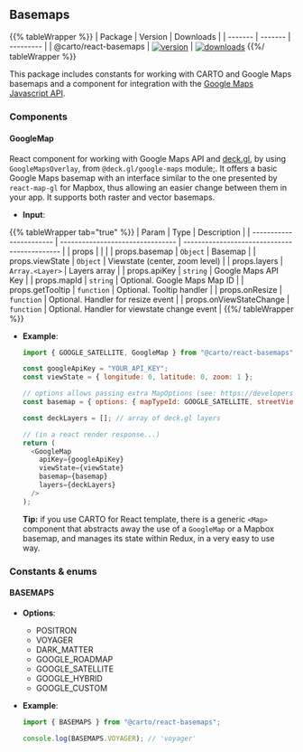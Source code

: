 ## Basemaps

{{% tableWrapper %}}
| Package | Version | Downloads |
| ------- | ------- | --------- |
| @carto/react-basemaps  | <a href="https://npmjs.org/package/@carto/react-basemaps">  <img src="https://img.shields.io/npm/v/@carto/react-basemaps.svg?style=flat-square" alt="version" style="margin-bottom: 0px; vertical-align: middle;" /></a> | <a href="https://npmjs.org/package/@carto/react-basemaps">  <img src="https://img.shields.io/npm/dt/@carto/react-basemaps.svg?style=flat-square" alt="downloads" style="margin-bottom: 0px; vertical-align: middle;" /></a>
{{%/ tableWrapper %}}

This package includes constants for working with CARTO and Google Maps basemaps and a component for integration with the [Google Maps Javascript API](https://developers.google.com/maps/documentation/javascript/overview).

### Components

#### GoogleMap

React component for working with Google Maps API and [deck.gl](https://deck.gl), by using `GoogleMapsOverlay`, from `@deck.gl/google-maps` module;. It offers a basic Google Maps basemap with an interface similar to the one presented by `react-map-gl` for Mapbox, thus allowing an easier change between them in your app. It supports both raster and vector basemaps.

- **Input**:

{{% tableWrapper tab="true" %}}
| Param                   | Type                             | Description                                  |
| ----------------------- | -------------------------------- | -------------------------------------------- |
| props                   |                                  |                                              |
| props.basemap           | <code>Object</code>              | Basemap                                      |
| props.viewState         | <code>Object</code>              | Viewstate (center, zoom level)               |
| props.layers            | <code>Array.&lt;Layer&gt;</code> | Layers array                                 |
| props.apiKey            | <code>string</code>              | Google Maps API Key                          |
| props.mapId             | <code>string</code>              | Optional. Google Maps Map ID                 |
| props.getTooltip        | <code>function</code>            | Optional. Tooltip handler                    |
| props.onResize          | <code>function</code>            | Optional. Handler for resize event           |
| props.onViewStateChange | <code>function</code>            | Optional. Handler for viewstate change event |
{{%/ tableWrapper %}}

- **Example**:

  ```js
  import { GOOGLE_SATELLITE, GoogleMap } from "@carto/react-basemaps";

  const googleApiKey = "YOUR_API_KEY";
  const viewState = { longitude: 0, latitude: 0, zoom: 1 };

  // options allows passing extra MapOptions (see: https://developers.google.com/maps/documentation/javascript/reference/map#MapOptions)
  const basemap = { options: { mapTypeId: GOOGLE_SATELLITE, streetViewControl: true } };

  const deckLayers = []; // array of deck.gl layers

  // (in a react render response...)
  return (
    <GoogleMap 
      apiKey={googleApiKey}
      viewState={viewState}
      basemap={basemap}
      layers={deckLayers}
    />
  );
  ```

  **Tip:** if you use CARTO for React template, there is a generic `<Map>` component that abstracts away the use of a `GoogleMap` or a Mapbox basemap, and manages its state within Redux, in a very easy to use way.

### Constants & enums

#### BASEMAPS

- **Options**:

  - POSITRON
  - VOYAGER
  - DARK_MATTER
  - GOOGLE_ROADMAP
  - GOOGLE_SATELLITE
  - GOOGLE_HYBRID
  - GOOGLE_CUSTOM
  
- **Example**:

  ```js
  import { BASEMAPS } from "@carto/react-basemaps";

  console.log(BASEMAPS.VOYAGER); // 'voyager'
  ```
